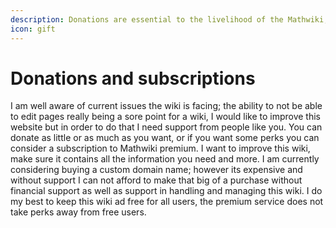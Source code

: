 ```yaml
---
description: Donations are essential to the livelihood of the Mathwiki, this wiki!
icon: gift
---
```


# Donations and subscriptions

I am well aware of current issues the wiki is facing; the ability to not be able to edit pages really being a sore point for a wiki, I would like to improve this website but in order to do that I need support from people like you. You can donate as little or as much as you want, or if you want some perks you can consider a subscription to Mathwiki premium. I want to improve this wiki, make sure it contains all the information you need and more. I am currently considering buying a custom domain name; however its expensive and without support I can not afford to make that big of a purchase without financial support as well as support in handling and managing this wiki. I do my best to keep this wiki ad free for all users, the premium service does not take perks away from free users.